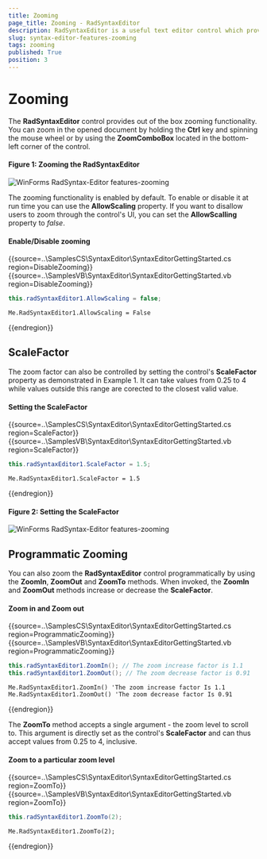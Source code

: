 ```yaml
---
title: Zooming
page_title: Zooming - RadSyntaxEditor
description: RadSyntaxEditor is a useful text editor control which provides built-in syntax highlighting and code editing experience
slug: syntax-editor-features-zooming
tags: zooming
published: True
position: 3
---
```


# Zooming

The **RadSyntaxEditor** control provides out of the box zooming functionality. You can zoom in the opened document by holding the **Ctrl** key and spinning the mouse wheel or by using the **ZoomComboBox** located in the bottom-left corner of the control.

#### Figure 1: Zooming the RadSyntaxEditor

![WinForms RadSyntax-Editor features-zooming](images/zooming.gif)

The zooming functionality is enabled by default. To enable or disable it at run time you can use the **AllowScaling** property. If you want to disallow users to zoom through the control's UI, you can set the **AllowScalling** property to *false*.

#### Enable/Disable zooming

{{source=..\SamplesCS\SyntaxEditor\SyntaxEditorGettingStarted.cs region=DisableZooming}} 
{{source=..\SamplesVB\SyntaxEditor\SyntaxEditorGettingStarted.vb region=DisableZooming}}

````C#
this.radSyntaxEditor1.AllowScaling = false;

````
````VB.NET
Me.RadSyntaxEditor1.AllowScaling = False

````

{{endregion}} 

## ScaleFactor

The zoom factor can also be controlled by setting the control's **ScaleFactor** property as demonstrated in Example 1. It can take values from 0.25 to 4 while values outside this range are corected to the closest valid value.

#### Setting the ScaleFactor

{{source=..\SamplesCS\SyntaxEditor\SyntaxEditorGettingStarted.cs region=ScaleFactor}} 
{{source=..\SamplesVB\SyntaxEditor\SyntaxEditorGettingStarted.vb region=ScaleFactor}}

````C#
this.radSyntaxEditor1.ScaleFactor = 1.5;

````
````VB.NET
Me.RadSyntaxEditor1.ScaleFactor = 1.5

````

{{endregion}} 

#### Figure 2: Setting the ScaleFactor

![WinForms RadSyntax-Editor features-zooming](images/zooming001.png)

## Programmatic Zooming

You can also zoom the **RadSyntaxEditor** control programmatically by using the **ZoomIn**, **ZoomOut** and **ZoomTo** methods. When invoked, the **ZoomIn** and **ZoomOut** methods increase or decrease the **ScaleFactor**.

#### Zoom in and Zoom out

{{source=..\SamplesCS\SyntaxEditor\SyntaxEditorGettingStarted.cs region=ProgrammaticZooming}} 
{{source=..\SamplesVB\SyntaxEditor\SyntaxEditorGettingStarted.vb region=ProgrammaticZooming}}

````C#
this.radSyntaxEditor1.ZoomIn(); // The zoom increase factor is 1.1
this.radSyntaxEditor1.ZoomOut(); // The zoom decrease factor is 0.91

````
````VB.NET
Me.RadSyntaxEditor1.ZoomIn() 'The zoom increase factor Is 1.1
Me.RadSyntaxEditor1.ZoomOut() 'The zoom decrease factor Is 0.91

````

{{endregion}} 

The **ZoomTo** method accepts a single argument - the zoom level to scroll to. This argument is directly set as the control's **ScaleFactor** and can thus accept values from 0.25 to 4, inclusive.

#### Zoom to a particular zoom level

{{source=..\SamplesCS\SyntaxEditor\SyntaxEditorGettingStarted.cs region=ZoomTo}} 
{{source=..\SamplesVB\SyntaxEditor\SyntaxEditorGettingStarted.vb region=ZoomTo}}

````C#
this.radSyntaxEditor1.ZoomTo(2);

````
````VB.NET
Me.RadSyntaxEditor1.ZoomTo(2);

````

{{endregion}} 
